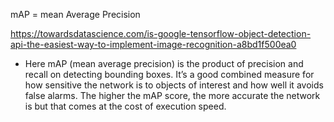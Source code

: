 
mAP = mean Average Precision

https://towardsdatascience.com/is-google-tensorflow-object-detection-api-the-easiest-way-to-implement-image-recognition-a8bd1f500ea0

* Here mAP (mean average precision) is the product of precision and recall on detecting bounding boxes. It’s a good combined measure for how sensitive the network is to objects of interest and how well it avoids false alarms. The higher the mAP score, the more accurate the network is but that comes at the cost of execution speed.
